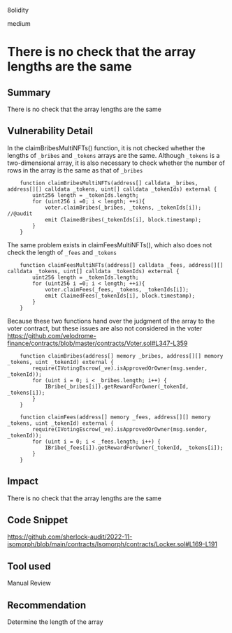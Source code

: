 8olidity

medium

# There is no check that the array lengths are the same

## Summary
There is no check that the array lengths are the same
## Vulnerability Detail
In the claimBribesMultiNFTs() function, it is not checked whether the lengths of `_bribes` and `_tokens` arrays are the same. Although `_tokens` is a two-dimensional array, it is also necessary to check whether the number of rows in the array is the same as that of `_bribes`
```solidity
    function claimBribesMultiNFTs(address[] calldata _bribes, address[][] calldata _tokens, uint[] calldata _tokenIds) external {
        uint256 length = _tokenIds.length;
        for (uint256 i =0; i < length; ++i){
            voter.claimBribes(_bribes, _tokens, _tokenIds[i]); //@audit 
            emit ClaimedBribes(_tokenIds[i], block.timestamp);
        }
    }
```
The same problem exists in claimFeesMultiNFTs(), which also does not check the length of `_fees` and `_tokens`
```solidity
    function claimFeesMultiNFTs(address[] calldata _fees, address[][] calldata _tokens, uint[] calldata _tokenIds) external {
        uint256 length = _tokenIds.length;
        for (uint256 i =0; i < length; ++i){
            voter.claimFees(_fees, _tokens, _tokenIds[i]);
            emit ClaimedFees(_tokenIds[i], block.timestamp);
        }
    }
```

Because these two functions hand over the judgment of the array to the voter contract, but these issues are also not considered in the voter
https://github.com/velodrome-finance/contracts/blob/master/contracts/Voter.sol#L347-L359
```solidity
    function claimBribes(address[] memory _bribes, address[][] memory _tokens, uint _tokenId) external {
        require(IVotingEscrow(_ve).isApprovedOrOwner(msg.sender, _tokenId));
        for (uint i = 0; i < _bribes.length; i++) {
            IBribe(_bribes[i]).getRewardForOwner(_tokenId, _tokens[i]);
        }
    }

    function claimFees(address[] memory _fees, address[][] memory _tokens, uint _tokenId) external {
        require(IVotingEscrow(_ve).isApprovedOrOwner(msg.sender, _tokenId));
        for (uint i = 0; i < _fees.length; i++) {
            IBribe(_fees[i]).getRewardForOwner(_tokenId, _tokens[i]);
        }
    }

```
## Impact
There is no check that the array lengths are the same
## Code Snippet
https://github.com/sherlock-audit/2022-11-isomorph/blob/main/contracts/Isomorph/contracts/Locker.sol#L169-L191
## Tool used

Manual Review

## Recommendation
Determine the length of the array